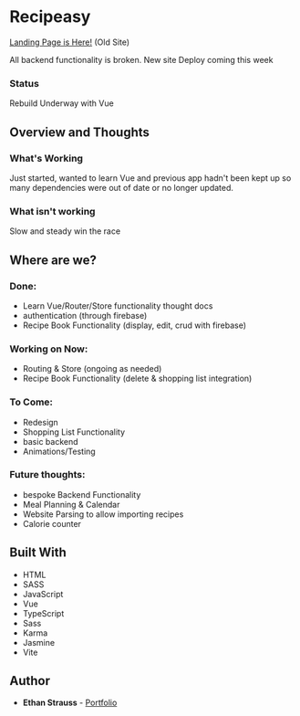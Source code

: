 # Recipeasy

[Landing Page is Here!](https://stupefied-morse-5e1233.netlify.com/) (Old Site)

All backend functionality is broken. New site Deploy coming this week

### Status

Rebuild Underway with Vue

## Overview and Thoughts

### What's Working

Just started, wanted to learn Vue and previous app hadn't been kept up so many dependencies were out of date or no longer updated.

### What isn't working

Slow and steady win the race

## Where are we?

### Done:

- Learn Vue/Router/Store functionality thought docs
- authentication (through firebase)
- Recipe Book Functionality (display, edit, crud with firebase)

### Working on Now:

- Routing & Store (ongoing as needed)
- Recipe Book Functionality (delete & shopping list integration)

### To Come:

- Redesign
- Shopping List Functionality
- basic backend
- Animations/Testing

### Future thoughts:

- bespoke Backend Functionality
- Meal Planning & Calendar
- Website Parsing to allow importing recipes
- Calorie counter

## Built With

- HTML
- SASS
- JavaScript
- Vue
- TypeScript
- Sass
- Karma
- Jasmine
- Vite

## Author

- **Ethan Strauss** - [Portfolio](https://dotethan.github.io)
